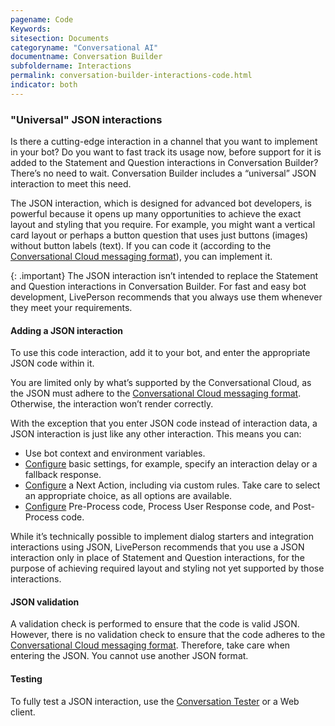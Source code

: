 ```yaml
---
pagename: Code
Keywords:
sitesection: Documents
categoryname: "Conversational AI"
documentname: Conversation Builder
subfoldername: Interactions
permalink: conversation-builder-interactions-code.html
indicator: both
---
```


### "Universal" JSON interactions

Is there a cutting-edge interaction in a channel that you want to implement in your bot? Do you want to fast track its usage now, before support for it is added to the Statement and Question interactions in Conversation Builder? There’s no need to wait. Conversation Builder includes a “universal” JSON interaction to meet this need.

The JSON interaction, which is designed for advanced bot developers, is powerful because it opens up many opportunities to achieve the exact layout and styling that you require. For example, you might want a vertical card layout or perhaps a button question that uses just buttons (images) without button labels (text). If you can code it (according to the [Conversational Cloud messaging format](getting-started-with-rich-messaging-introduction.html)), you can implement it.



{: .important}
The JSON interaction isn’t intended to replace the Statement and Question interactions in Conversation Builder. For fast and easy bot development, LivePerson recommends that you always use them whenever they meet your requirements.

#### Adding a JSON interaction
To use this code interaction, add it to your bot, and enter the appropriate JSON code within it. 



You are limited only by what’s supported by the Conversational Cloud, as the JSON must adhere to the [Conversational Cloud messaging format](getting-started-with-rich-messaging-introduction.html). Otherwise, the interaction won’t render correctly.

With the exception that you enter JSON code instead of interaction data, a JSON interaction is just like any other interaction. This means you can:

* Use bot context and environment variables.
* [Configure](conversation-builder-interactions-configuration-settings.html) basic settings, for example, specify an interaction delay or a fallback response.
* [Configure](conversation-builder-interactions-configuration-next-action.html) a Next Action, including via custom rules. Take care to select an appropriate choice, as all options are available.
* [Configure](conversation-builder-interactions-configuration-custom-code.html) Pre-Process code, Process User Response code, and Post-Process code.

While it’s technically possible to implement dialog starters and integration interactions using JSON, LivePerson recommends that you use a JSON interaction only in place of Statement and Question interactions, for the purpose of achieving required layout and styling not yet supported by those interactions.

#### JSON validation
A validation check is performed to ensure that the code is valid JSON. However, there is no validation check to ensure that the code adheres to the [Conversational Cloud messaging format](getting-started-with-rich-messaging-introduction.html). Therefore, take care when entering the JSON. You cannot use another JSON format.

#### Testing
To fully test a JSON interaction, use the [Conversation Tester](conversation-builder-testing-deployment-testing-debugging-post-deployment.html) or a Web client.
